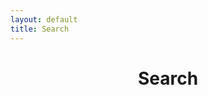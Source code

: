 ```yaml
---
layout: default
title: Search
---
```

   
<link href="/pagefind/pagefind-ui.css" rel="stylesheet">
<script src="/pagefind/pagefind-ui.js"></script>
   
<h1 style="text-align: center">Search</h1>
<div id="search"></div>  
<script>
    window.addEventListener('DOMContentLoaded', (event) => {
        new PagefindUI({ element: "#search", showSubResults: true });
    });
</script>

